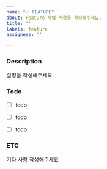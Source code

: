 ```yaml
---
name: "✅ FEATURE"
about: Feature 작업 사항을 작성해주세요.
title: ''
labels: feature
assignees: ''

---
```


### Description
설명을 작성해주세요.


### Todo
- [ ] todo
- [ ] todo
- [ ] todo


### ETC
기타 사항 작성해주세요
